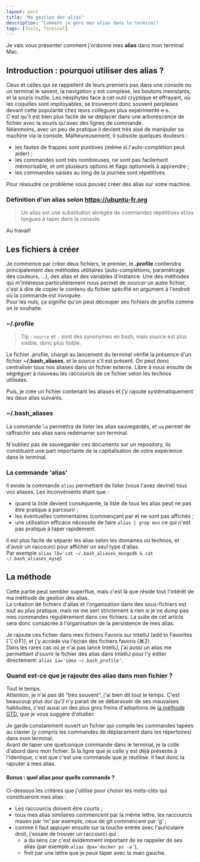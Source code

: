 ```yaml
---
layout: post
title: "Ma gestion des alias"
description: "Comment je gère mes alias dans le terminal"
tags: [Tools, Terminal]
---
```

    
Je vais vous présenter comment j'ordonne mes **alias** dans mon terminal Mac.    

## Introduction : pourquoi utiliser des alias ?

Ceux et celles qui se rappellent de leurs premiers pas dans une console ou un terminal le savent, la navigation y est complexe, 
les boutons inexistants, et la souris inutile. Les néophytes face à cet outil cryptique et effrayant, où les coquilles 
sont impitoyables, se trouveront donc souvent perplexes devant cette popularité chez leurs collègues plus expérimenté·e·s.      
C'est qu'il est bien plus facile de se déplacer dans une arborescence de fichier avec la souris qu'avec des 
lignes de commande.     
Néanmoins, avec un peu de pratique il devient très aisé de manipuler sa machine via la console. Malheureusement, il subsiste
quelques douleurs :    
* les fautes de frappes sont punitives (même si l'auto-complétion peut aider) ;
* les commandes sont très nombreuses, ne sont pas facilement mémorisable, et ont plusieurs options et flags optionnels à apprendre ;
* les commandes saisies au long de la journée sont répétitives.   
 
 
Pour résoudre ce problème vous pouvez créer des alias sur votre machine.


### Définition d'un alias selon https://ubuntu-fr.org

> Un alias est une substitution abrégée de commandes répétitives et/ou longues à taper dans la console. 


Au travail!

## Les fichiers à créer

Je commence par créer deux fichiers, le premier, le **.profile** contiendra principalement des méthodes utilitaires
(auto-complétions, paramètrage des couleurs, ...), des alias et des variables d'instance. 
Une des méthodes qui m'intéresse particuliètement nous permet de *sourcer* un autre fichier, c'est à dire
de copier le contenu du fichier spécifié en argument à l'endroit où la commande est invoquée.    
Pour les nuls, ça signifie qu'on peut découper ses fichiers de profile comme on le souhaite. 



### ~/.profile

<script src="https://gist.github.com/Fabinout/58f3326b4d01d02352e4b184a47abc43.js"></script>
 
> Tip : ```source``` et ```.``` sont des synonymes en bash, mais source est plus visible, donc plus lisible.



Le fichier .profile, chargé au lancement du terminal vérifie la présence d'un fichier **~/.bash_aliases**, et le source
s'il est présent. On peut donc centraliser tous nos aliases dans un fichier externe. Libre à nous ensuite de ségréguer
à nouveau les raccourcis de ce fichier selon les technos utilisées.
  
Puis, je crée un fichier contenant les aliases et j'y rajoute systématiquement les deux alias suivants. 

### ~/.bash_aliases

<script src="https://gist.github.com/Fabinout/df651d9a0734eca3eb04cf1e47310e13.js"></script>
 
La commande ```la``` permettra de lister les alias sauvegardés, et ```ua``` permet de raffraichir ses alias 
sans redémarrer son terminal.   

N'oubliez pas de sauvegarder ces documents sur un repository, ils constituent une part importante de la capitalisation
de votre expérience dans le terminal.

### La commande 'alias'
 
Il existe la commande ```alias``` permettant de lister (vous l'avez deviné) tous vos aliases. 
Les inconvénients étant que :  
* quand la liste  devient conséquente, la liste de tous les alias peut ne pas être pratique à parcourir ;
* les éventuelles commentaires (commençant par ```#```) ne sont pas affichés ;    
* une utilisation efficace nécessite de faire ```alias | grep mvn``` ce qui n'est pas pratique à taper rapidement.    
  
Il est plus facile de séparer les alias selon les domaines ou technos, et d'avoir un raccourci pour afficher un seul 
type d'alias.    
Par exemple ```alias lb='cat ~/.bash_aliases_mongodb & cat ~/.bash_aliases_mysql```   

## La méthode

Cette partie peut sembler superflue, mais c'est là que réside tout l'intérêt de ma méthode de gestion des alias.      
La création de fichiers d'alias et l'organisation dans des sous-fichiers est tout au plus pratique, mais ne me sert 
strictement à rien si je ne dump pas mes commandes régulièrement dans ces fichiers. La suite de cet article sera donc 
consacrée à l'organisation de la persistence de mes alias.
       
Je rajoute ces fichier dans mes fichiers Favoris sur IntelliJ (add to Favorites (⌥⇧F)), 
et j'y accède via l'écran des fichiers favoris (⌘2).          
Dans les rares cas où je n'ai pas lancé IntelliJ, j'ai aussi un alias me permettant d'ouvrir
le fichier des alias dans IntelliJ pour l'y éditer directement: ```alias ia='idea ~/.bash_profile'```. 


### Quand est-ce que je rajoute des alias dans mon fichier ?

Tout le temps.    
Attention, je n'ai pas dit "très souvent", j'ai bien dit tout le temps. C'est beaucoup plus dur qu'il n'y parait de se 
débarasser de ses mauvaises habitudes, c'est aussi un des plus gros freins d'adoptions de
[la méthode GTD](https://fr.wikipedia.org/wiki/Getting_Things_Done), que je vous 
suggère d'étudier.  

Je garde constamment ouvert un fichier qui compile les commandes tapées au clavier (y compris les commandes 
de déplacement dans les répertoires) dans mon terminal.    
Avant de taper une quelconque commande dans le terminal, je la colle d'abord dans mon fichier. 
Si la ligne que je colle y est déjà présente à l'identique, c'est que c'est une commande que 
je réutilise. Il faut donc la rajouter à mes alias.

#### Bonus : quel alias pour quelle commande ?

Ci-dessous les critères que j'utilise pour choisir les mots-clés qui constitueront mes alias :
* Les raccourcis doivent être courts ;    
* tous mes alias similaires commencent par la même lettre, les raccourcis maven par 'm' par exemple, ceux de git commencent par 'g' ;
* comme il faut appuyer ensuite sur la touche entrée avec l'auriculaire droit, j'essaie de trouver un raccourci qui :
    * a du sens car c'est évidemment important de se rappeler de ses alias (par exemple ```alias dpa='docker ps -a'```), 
    * finit par une lettre que je peux taper avec la main gauche.
    